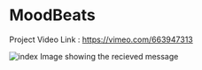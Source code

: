 # MoodBeats
Project Video Link : https://vimeo.com/663947313

![index](https://user-images.githubusercontent.com/56342856/148688235-bdaa5dbd-6a80-4bd0-abaf-94fb744a8022.jpg)
Image showing the recieved message
